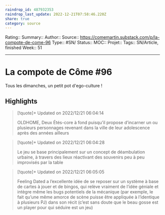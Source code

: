 ```yaml
---
raindrop_id: 487932353
raindrop_last_update: 2022-12-21T07:58:46.220Z
share: true
category: source
---
```


Rating::
Summary:: 
Author::
Source:: https://comemartin.substack.com/p/la-compote-de-come-96
Type:: #SN/
Status:: 
MOC::
Projet:: 
Tags:: SN/Article, finished
Week:: 51

***
# La compote de Côme #96

Tous les dimanches, un petit pot d'ego-culture !

## Highlights

> [!quote]+ Updated on 2022/12/21 06:04:14
>
> OLDHOME, Deux Étés-core à fond puisqu’il propose d’incarner un ou plusieurs personnages revenant dans la ville de leur adolescence après des années ailleurs

> [!quote]+ Updated on 2022/12/21 06:04:28
>
> Le jeu se base principalement sur un concept de déambulation urbaine, à travers des lieux réactivant des souvenirs peu à peu improvisés par la table

> [!quote]+ Updated on 2022/12/21 06:05:05
>
> Feeling Dated a l’excellente idée de se reposer sur un système à base de cartes à jouer et de bingos, qui relève vraiment de l’idée géniale et intègre même les bugs potentiels de la mécanique (par exemple, le fait qu’une même amorce de scène puisse être appliquée à l’identique à plusieurs PJ) dans son récit (c’est sans doute que le beau gosse est un player pour qui séduire est un jeu)
